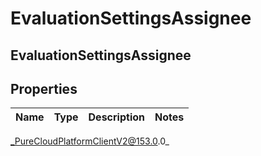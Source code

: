 # EvaluationSettingsAssignee

## EvaluationSettingsAssignee

## Properties

|Name | Type | Description | Notes|
|------------ | ------------- | ------------- | -------------|



_PureCloudPlatformClientV2@153.0.0_
